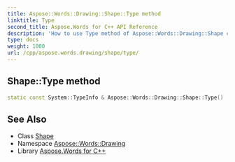 ```yaml
---
title: Aspose::Words::Drawing::Shape::Type method
linktitle: Type
second_title: Aspose.Words for C++ API Reference
description: 'How to use Type method of Aspose::Words::Drawing::Shape class in C++.'
type: docs
weight: 1000
url: /cpp/aspose.words.drawing/shape/type/
---
```

## Shape::Type method




```cpp
static const System::TypeInfo & Aspose::Words::Drawing::Shape::Type()
```

## See Also

* Class [Shape](../)
* Namespace [Aspose::Words::Drawing](../../)
* Library [Aspose.Words for C++](../../../)
